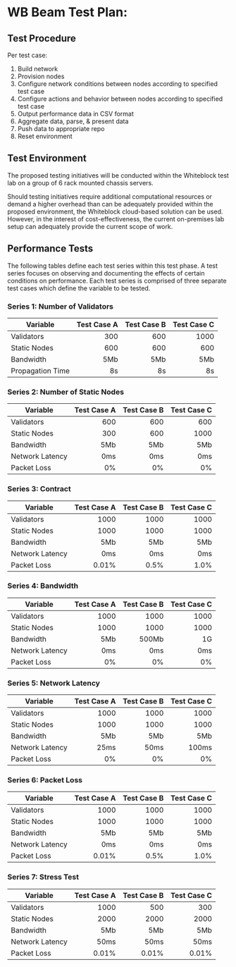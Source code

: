 # WB Beam Test Plan: 

## Test Procedure

Per test case:
1. Build network
2. Provision nodes
3. Configure network conditions between nodes according to specified test case
4. Configure actions and behavior between nodes according to specified test case
5. Output performance data in CSV format
6. Aggregate data, parse, & present data
8. Push data to appropriate repo
9. Reset environment


## Test Environment

The proposed testing initiatives will be conducted within the Whiteblock test
lab on a group of 6 rack mounted chassis servers.

Should testing initiatives require additional computational resources or
demand a higher overhead than can be adequately provided within the proposed
environment, the Whiteblock cloud-based solution can be used. However, in the
interest of cost-effectiveness, the current on-premises lab setup can
adequately provide the current scope of work. 


## Performance Tests

The following tables define each test series within this test phase. A test
series focuses on observing and documenting the effects of certain conditions
on performance. Each test series is comprised of three separate test cases
which define the variable to be tested. 

### Series 1: Number of Validators

| Variable         | Test Case A | Test Case B | Test Case C |
|------------------|------------:|------------:|------------:|
| Validators       | 300         | 600         | 1000        |
| Static Nodes     | 600         | 600         | 600         |
| Bandwidth        | 5Mb         | 5Mb         | 5Mb         |
| Propagation Time | 8s          | 8s          | 8s          |


### Series 2: Number of Static Nodes

| Variable        | Test Case A | Test Case B | Test Case C |
|-----------------|------------:|------------:|------------:|
| Validators      | 600         | 600         | 600         |
| Static Nodes    | 300         | 600         | 1000        |
| Bandwidth       | 5Mb         | 5Mb         | 5Mb         |
| Network Latency | 0ms         | 0ms         | 0ms         |
| Packet Loss     | 0%          | 0%          | 0%          |


### Series 3: Contract

| Variable        | Test Case A | Test Case B   | Test Case C   |
|-----------------|------------:|--------------:|--------------:|
| Validators      | 1000        | 1000          | 1000          |
| Static Nodes    | 1000        | 1000          | 1000          |
| Bandwidth       | 5Mb         | 5Mb           | 5Mb           |
| Network Latency | 0ms         | 0ms           | 0ms           |
| Packet Loss     | 0.01%       | 0.5%          | 1.0%          |


### Series 4: Bandwidth

| Variable        | Test Case A | Test Case B | Test Case C |
|-----------------|------------:|------------:|------------:|
| Validators      | 1000        | 1000        | 1000        |
| Static Nodes    | 1000        | 1000        | 1000        |
| Bandwidth       | 5Mb         | 500Mb       | 1G          |
| Network Latency | 0ms         | 0ms         | 0ms         |
| Packet Loss     | 0%          | 0%          | 0%          |


### Series 5: Network Latency

| Variable        | Test Case A | Test Case B | Test Case C |
|-----------------|------------:|------------:|------------:|
| Validators      | 1000        | 1000        | 1000        |
| Static Nodes    | 1000        | 1000        | 1000        |
| Bandwidth       | 5Mb         | 5Mb         | 5Mb         |
| Network Latency | 25ms        | 50ms        | 100ms       |
| Packet Loss     | 0%          | 0%          | 0%          |


### Series 6: Packet Loss

| Variable        | Test Case A | Test Case B | Test Case C |
|-----------------|------------:|------------:|------------:|
| Validators      | 1000        | 1000        | 1000        |
| Static Nodes    | 1000        | 1000        | 1000        |
| Bandwidth       | 5Mb         | 5Mb         | 5Mb         |
| Network Latency | 0ms         | 0ms         | 0ms         |
| Packet Loss     | 0.01%       | 0.5%        | 1.0%        |


### Series 7: Stress Test

| Variable        | Test Case A | Test Case B | Test Case C |
|-----------------|------------:|------------:|------------:|
| Validators      | 1000        | 500         | 300         |
| Static Nodes    | 2000        | 2000        | 2000        |
| Bandwidth       | 5Mb         | 5Mb         | 5Mb         |
| Network Latency | 50ms        | 50ms        | 50ms        |
| Packet Loss     | 0.01%       | 0.01%       | 0.01%       |

